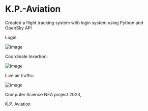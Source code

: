 # K.P.-Aviation
Created a flight tracking system with login system using Python and OpenSky API

Login:

![image](https://user-images.githubusercontent.com/130246494/230737883-71a8c6db-9a33-449e-a7da-96faec364d54.png)

Coordinate Insertion:

![image](https://user-images.githubusercontent.com/130246494/230737905-54ce5188-d606-4f14-bc3d-d4afe901b1d3.png)

Live air traffic:

![image](https://user-images.githubusercontent.com/130246494/230737956-4c77fd46-2060-43cb-ac7c-050b61523ac2.png)


Computer Science NEA project 2023,

K.P. Aviation
